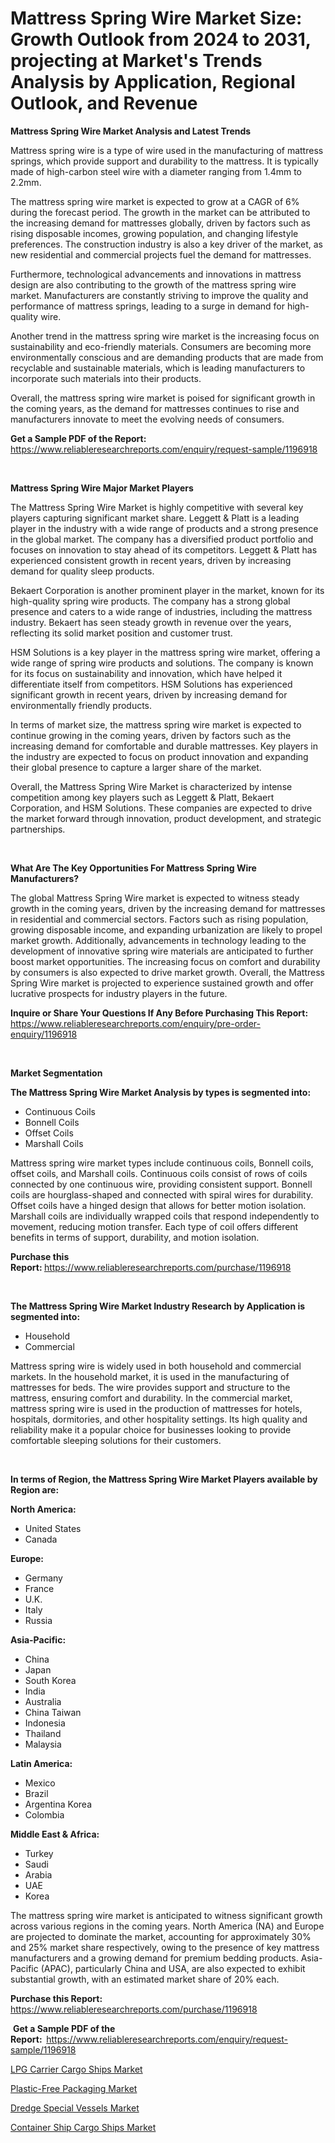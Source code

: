 <p><h1>Mattress Spring Wire Market Size: Growth Outlook from 2024 to 2031, projecting at Market's Trends Analysis by Application, Regional Outlook, and Revenue</h1></p><p><strong>Mattress Spring Wire Market Analysis and Latest Trends</strong></p>
<p><p>Mattress spring wire is a type of wire used in the manufacturing of mattress springs, which provide support and durability to the mattress. It is typically made of high-carbon steel wire with a diameter ranging from 1.4mm to 2.2mm.</p><p>The mattress spring wire market is expected to grow at a CAGR of 6% during the forecast period. The growth in the market can be attributed to the increasing demand for mattresses globally, driven by factors such as rising disposable incomes, growing population, and changing lifestyle preferences. The construction industry is also a key driver of the market, as new residential and commercial projects fuel the demand for mattresses.</p><p>Furthermore, technological advancements and innovations in mattress design are also contributing to the growth of the mattress spring wire market. Manufacturers are constantly striving to improve the quality and performance of mattress springs, leading to a surge in demand for high-quality wire.</p><p>Another trend in the mattress spring wire market is the increasing focus on sustainability and eco-friendly materials. Consumers are becoming more environmentally conscious and are demanding products that are made from recyclable and sustainable materials, which is leading manufacturers to incorporate such materials into their products.</p><p>Overall, the mattress spring wire market is poised for significant growth in the coming years, as the demand for mattresses continues to rise and manufacturers innovate to meet the evolving needs of consumers.</p></p>
<p><strong>Get a Sample PDF of the Report:&nbsp;</strong> <a href="https://www.reliableresearchreports.com/enquiry/request-sample/1196918">https://www.reliableresearchreports.com/enquiry/request-sample/1196918</a></p>
<p>&nbsp;</p>
<p><strong>Mattress Spring Wire Major Market Players</strong></p>
<p><p>The Mattress Spring Wire Market is highly competitive with several key players capturing significant market share. Leggett & Platt is a leading player in the industry with a wide range of products and a strong presence in the global market. The company has a diversified product portfolio and focuses on innovation to stay ahead of its competitors. Leggett & Platt has experienced consistent growth in recent years, driven by increasing demand for quality sleep products.</p><p>Bekaert Corporation is another prominent player in the market, known for its high-quality spring wire products. The company has a strong global presence and caters to a wide range of industries, including the mattress industry. Bekaert has seen steady growth in revenue over the years, reflecting its solid market position and customer trust.</p><p>HSM Solutions is a key player in the mattress spring wire market, offering a wide range of spring wire products and solutions. The company is known for its focus on sustainability and innovation, which have helped it differentiate itself from competitors. HSM Solutions has experienced significant growth in recent years, driven by increasing demand for environmentally friendly products.</p><p>In terms of market size, the mattress spring wire market is expected to continue growing in the coming years, driven by factors such as the increasing demand for comfortable and durable mattresses. Key players in the industry are expected to focus on product innovation and expanding their global presence to capture a larger share of the market.</p><p>Overall, the Mattress Spring Wire Market is characterized by intense competition among key players such as Leggett & Platt, Bekaert Corporation, and HSM Solutions. These companies are expected to drive the market forward through innovation, product development, and strategic partnerships.</p></p>
<p>&nbsp;</p>
<p><strong>What Are The Key Opportunities For Mattress Spring Wire Manufacturers?</strong></p>
<p><p>The global Mattress Spring Wire market is expected to witness steady growth in the coming years, driven by the increasing demand for mattresses in residential and commercial sectors. Factors such as rising population, growing disposable income, and expanding urbanization are likely to propel market growth. Additionally, advancements in technology leading to the development of innovative spring wire materials are anticipated to further boost market opportunities. The increasing focus on comfort and durability by consumers is also expected to drive market growth. Overall, the Mattress Spring Wire market is projected to experience sustained growth and offer lucrative prospects for industry players in the future.</p></p>
<p><strong>Inquire or Share Your Questions If Any Before Purchasing This Report:</strong> <a href="https://www.reliableresearchreports.com/enquiry/pre-order-enquiry/1196918">https://www.reliableresearchreports.com/enquiry/pre-order-enquiry/1196918</a></p>
<p>&nbsp;</p>
<p><strong>Market Segmentation</strong></p>
<p><strong>The Mattress Spring Wire Market Analysis by types is segmented into:</strong></p>
<p><ul><li>Continuous Coils</li><li>Bonnell Coils</li><li>Offset Coils</li><li>Marshall Coils</li></ul></p>
<p><p>Mattress spring wire market types include continuous coils, Bonnell coils, offset coils, and Marshall coils. Continuous coils consist of rows of coils connected by one continuous wire, providing consistent support. Bonnell coils are hourglass-shaped and connected with spiral wires for durability. Offset coils have a hinged design that allows for better motion isolation. Marshall coils are individually wrapped coils that respond independently to movement, reducing motion transfer. Each type of coil offers different benefits in terms of support, durability, and motion isolation.</p></p>
<p><strong>Purchase this Report:&nbsp;</strong><a href="https://www.reliableresearchreports.com/purchase/1196918">https://www.reliableresearchreports.com/purchase/1196918</a></p>
<p>&nbsp;</p>
<p><strong>The Mattress Spring Wire Market Industry Research by Application is segmented into:</strong></p>
<p><ul><li>Household</li><li>Commercial</li></ul></p>
<p><p>Mattress spring wire is widely used in both household and commercial markets. In the household market, it is used in the manufacturing of mattresses for beds. The wire provides support and structure to the mattress, ensuring comfort and durability. In the commercial market, mattress spring wire is used in the production of mattresses for hotels, hospitals, dormitories, and other hospitality settings. Its high quality and reliability make it a popular choice for businesses looking to provide comfortable sleeping solutions for their customers.</p></p>
<p>&nbsp;</p>
<p><strong>In terms of Region, the Mattress Spring Wire Market Players available by Region are:</strong></p>
<p>
    <p> <strong> North America: </strong>
        <ul>
            <li>United States</li>
            <li>Canada</li>
        </ul>
        </p> 
    <p> <strong> Europe: </strong>
        <ul>
            <li>Germany</li>
            <li>France</li>
            <li>U.K.</li>
            <li>Italy</li>
            <li>Russia</li>
        </ul>
        </p> 
    <p> <strong> Asia-Pacific: </strong>
        <ul>
            <li>China</li>
            <li>Japan</li>
            <li>South Korea</li>
            <li>India</li>
            <li>Australia</li>
            <li>China Taiwan</li>
            <li>Indonesia</li>
            <li>Thailand</li>
            <li>Malaysia</li>
        </ul>
        </p> 
    <p> <strong> Latin America: </strong>
        <ul>
            <li>Mexico</li>
            <li>Brazil</li>
            <li>Argentina Korea</li>
            <li>Colombia</li>
        </ul>
        </p> 
    <p> <strong> Middle East & Africa: </strong>
        <ul>
            <li>Turkey</li>
            <li>Saudi</li>
            <li>Arabia</li>
            <li>UAE</li>
            <li>Korea</li>
        </ul>
    </p>
    </p>
<p><p>The mattress spring wire market is anticipated to witness significant growth across various regions in the coming years. North America (NA) and Europe are projected to dominate the market, accounting for approximately 30% and 25% market share respectively, owing to the presence of key mattress manufacturers and a growing demand for premium bedding products. Asia-Pacific (APAC), particularly China and USA, are also expected to exhibit substantial growth, with an estimated market share of 20% each.</p></p>
<p><strong>Purchase this Report: </strong><a href="https://www.reliableresearchreports.com/purchase/1196918">https://www.reliableresearchreports.com/purchase/1196918</a></p>
<p>&nbsp;<strong>Get a Sample PDF of the Report:&nbsp;&nbsp;</strong><a href="https://www.reliableresearchreports.com/enquiry/request-sample/1196918">https://www.reliableresearchreports.com/enquiry/request-sample/1196918</a></p>
<p><strong></strong></p>
<p><p><a href="https://view.publitas.com/reportprime-1/lpg-carrier-cargo-ships-market-centers-on-aspects-such-as-market-growth-market-share-market-opportunity-and-projected-forecasts-spanning-from-2024-to-2031/">LPG Carrier Cargo Ships Market</a></p><p><a href="https://military-diascia-e68.notion.site/Plastic-Free-Packaging-Market-with-the-goal-of-estimating-the-market-size-and-future-growth-potentia-9563ddd3621f4ff4b32fadfb1f2c3212">Plastic-Free Packaging Market</a></p><p><a href="https://view.publitas.com/reportprime-1/dredge-special-vessels-market-provides-detailed-segmentation-of-this-market-based-on-type-application-and-region-and-forecast-for-the-period-from-2024-2031/">Dredge Special Vessels Market</a></p><p><a href="https://view.publitas.com/reportprime-1/container-ship-cargo-ships-market-research-report-unlocks-analysis-on-the-market-financial-status-market-size-and-market-revenue-upto-2031/">Container Ship Cargo Ships Market</a></p></p>